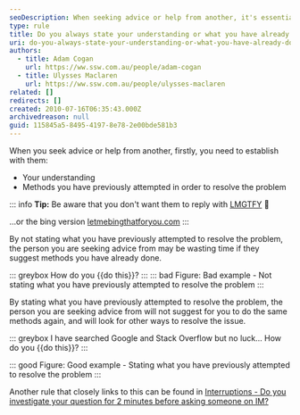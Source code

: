 ```yaml
---
seoDescription: When seeking advice or help from another, it's essential to establish your understanding and methods you've previously attempted to resolve the problem, avoiding unnecessary suggestions.
type: rule
title: Do you always state your understanding or what you have already done to investigate a problem?
uri: do-you-always-state-your-understanding-or-what-you-have-already-done-to-investigate-a-problem
authors:
  - title: Adam Cogan
    url: https://ww.ssw.com.au/people/adam-cogan
  - title: Ulysses Maclaren
    url: https://ww.ssw.com.au/people/ulysses-maclaren
related: []
redirects: []
created: 2010-07-16T06:35:43.000Z
archivedreason: null
guid: 115845a5-8495-4197-8e78-2e00bde581b3
---
```


When you seek advice or help from another, firstly, you need to establish with them:

- Your understanding
- Methods you have previously attempted in order to resolve the problem

<!--endintro-->

::: info
**Tip:** Be aware that you don't want them to reply with [LMGTFY](https://www.lmgtfy.com) 🙂

...or the bing version [letmebingthatforyou.com](https://letmebingthatforyou.com)
:::

By not stating what you have previously attempted to resolve the problem, the person you are seeking advice from may be wasting time if they suggest methods you have already done.

::: greybox
How do you {{do this}}?
:::
::: bad
Figure: Bad example - Not stating what you have previously attempted to resolve the problem
:::

By stating what you have previously attempted to resolve the problem, the person you are seeking advice from will not suggest for you to do the same methods again, and will look for other ways to resolve the issue.

::: greybox
I have searched Google and Stack Overflow but no luck... How do you {{do this}}?
:::

::: good
Figure: Good example - Stating what you have previously attempted to resolve the problem
:::

Another rule that closely links to this can be found in [Interruptions - Do you investigate your question for 2 minutes before asking someone on IM?](/investigate-your-question-for-two-minutes-before-asking-someone-on-im)
